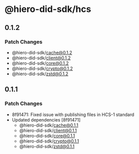 # @hiero-did-sdk/hcs

## 0.1.2

### Patch Changes

- @hiero-did-sdk/cache@0.1.2
- @hiero-did-sdk/client@0.1.2
- @hiero-did-sdk/core@0.1.2
- @hiero-did-sdk/crypto@0.1.2
- @hiero-did-sdk/zstd@0.1.2

## 0.1.1

### Patch Changes

- 8f91471: Fixed issue with publishing files in HCS-1 standard
- Updated dependencies [8f91471]
  - @hiero-did-sdk/cache@0.1.1
  - @hiero-did-sdk/client@0.1.1
  - @hiero-did-sdk/core@0.1.1
  - @hiero-did-sdk/crypto@0.1.1
  - @hiero-did-sdk/zstd@0.1.1
